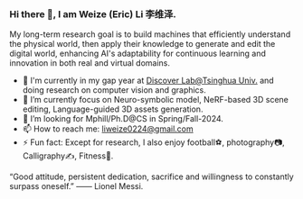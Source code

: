 ### Hi there 👋, I am Weize (Eric) Li 李维泽.

  My long-term research goal is to build machines that efficiently understand the physical world, then apply their knowledge to generate and edit the digital world, enhancing AI's adaptability for continuous learning and innovation in both real and virtual domains.  

- 🔭 I'm currently in my gap year at [Discover Lab@Tsinghua Univ.](https://github.com/AIR-DISCOVER) and doing research on computer vision and graphics.  
- 🌱 I’m currently focus on Neuro-symbolic model, NeRF-based 3D scene editing, Language-guided 3D assets generation.  
- 🤔 I’m looking for Mphill/Ph.D@CS in Spring/Fall-2024. 
- 📫 How to reach me: liweize0224@gmail.com  
- ⚡ Fun fact: Except for research, I also enjoy football⚽, photography📷, Calligraphy✍️, Fitness💪.
  
  
  
  
“Good attitude, persistent dedication, sacrifice and willingness to constantly surpass oneself.” —— Lionel Messi.
